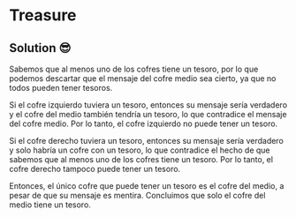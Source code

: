 # Treasure

## Solution 😎

Sabemos que al menos uno de los cofres tiene un tesoro, por lo que podemos descartar que el mensaje del cofre medio sea cierto, ya que no todos pueden tener tesoros.

Si el cofre izquierdo tuviera un tesoro, entonces su mensaje sería verdadero y el cofre del medio también tendría un tesoro, lo que contradice el mensaje del cofre medio. Por lo tanto, el cofre izquierdo no puede tener un tesoro.

Si el cofre derecho tuviera un tesoro, entonces su mensaje sería verdadero y solo habría un cofre con un tesoro, lo que contradice el hecho de que sabemos que al menos uno de los cofres tiene un tesoro. Por lo tanto, el cofre derecho tampoco puede tener un tesoro.

Entonces, el único cofre que puede tener un tesoro es el cofre del medio, a pesar de que su mensaje es mentira. Concluimos que solo el cofre del medio tiene un tesoro.